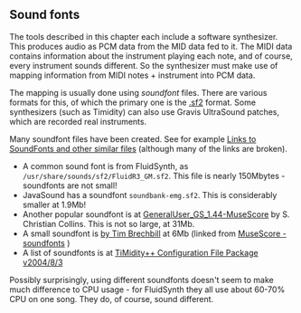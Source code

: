 
##  Sound fonts 


The tools described in this chapter each include a software synthesizer.
This produces audio as PCM data from the MID data fed to it.
The MIDI data contains information about the instrument playing each
note, and of course, every instrument sounds different.
So the synthesizer must make use of mapping information from
MIDI notes + instrument into PCM data.


The mapping is usually done using _soundfont_ files.
There are various formats for this, of which the primary one
is the [.sf2](http://connect.creativelabs.com/developer/SoundFont/Forms/AllItems.aspx/) format.
Some synthesizers (such as Timidity) can also use Gravis UltraSound
patches, which are recorded real instruments.


Many soundfont files have been created. See for example [Links to SoundFonts and other similar files](http://www.synthfont.com/links_to_soundfonts.html) (although many of the links are broken).

+ A common sound font is from FluidSynth, as `/usr/share/sounds/sf2/FluidR3_GM.sf2`.
This file is nearly 150Mbytes - soundfonts are not small!
+ JavaSound has a soundfont `soundbank-emg.sf2`.
This is considerably smaller at 1.9Mb!
+ Another popular soundfont is at [GeneralUser_GS_1.44-MuseScore](http://www.schristiancollins.com/soundfonts/GeneralUser_GS_1.44-MuseScore.zip) by  S. Christian Collins.
This is not so large, at 31Mb.
+ A small soundfont is [by  Tim Brechbill](http://mscore.svn.sourceforge.net/viewvc/mscore/trunk/mscore/share/sound/TimGM6mb.sf2) at 6Mb (linked from [MuseScore - soundfonts](http://musescore.org/en/handbook/soundfont) )
+ A list of soundfonts is at [TiMidity++ Configuration File Package v2004/8/3](http://timidity.s11.xrea.com/files/readme_cfgp.htm) 

Possibly surprisingly, using different soundfonts doesn't seem
to make much difference to CPU usage - for FluidSynth they all
use about 60-70% CPU on one song. They do, of course, sound
different.
